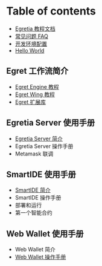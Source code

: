 # Table of contents

* [Egretia 教程文档](README.md)
* [常见问题 FAQ](chang-jian-wen-ti-faq.md)
* [开发环境配置](egretia-server-an-zhuang.md)
* [Hello World](hello-world.md)

## Egret 工作流简介

* [Egret Engine 教程](http://developer.egret.com/cn/github/egret-docs/Engine2D/getStarted/helloWorld/index.html)
* [Egret Wing 教程](http://developer.egret.com/cn/github/egret-docs/Wing/introduction/index.html)
* [Egret 扩展库](http://developer.egret.com/cn/github/egret-docs/extension/threes/instructions/index.html)

## Egretia Server 使用手册

* [Egretia Server 简介](egretia-server-shi-yong-shou-ce/egretia-server-jian-jie.md)
* Egretia Server 操作手册
* Metamask 联调

## SmartIDE 使用手册

* [SmartIDE 简介](smartide-shi-yong-shou-ce/smartide-jian-jie.md)
* SmartIDE 操作手册
* 部署和运行
* 第一个智能合约

## Web Wallet 使用手册

* Web Wallet 简介
* [Web Wallet 操作手册](web-wallet-shi-yong-shou-ce/web-wallet-jiao-cheng.md)

